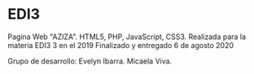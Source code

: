 # EDI3
Pagina Web "AZIZA". 
HTML5, PHP, JavaScript, CSS3. 
Realizada para la materia EDI3 3 en el 2019
Finalizado y entregado 6 de agosto 2020



Grupo de desarrollo:
Evelyn Ibarra. 
Micaela Viva.
